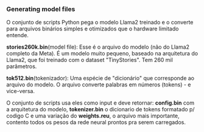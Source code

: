 ### Generating model files

O conjunto de scripts Python pega o modelo Llama2 treinado e o converte para arquivos binários simples e otimizados que o hardware limitado entende.

__stories260k.bin__(model file): Esse é o arquivo do modelo (não do Llama2 completo da Meta). 
É um modelo muito pequeno, baseado na arquitetura do Llama2, que foi treinado com o dataset "TinyStories". Tem 260 mil parâmetros.

__tok512.bin__(tokenizador): Uma espécie de "dicionário" que corresponde ao arquivo do modelo.
O arquivo converte palabras em números (tokens) - e vice-versa.

O conjunto de scripts usa eles como input e deve retornar: __config.bin__ com a arquitetura do modelo, __tokenizer.bin__ o dicionario de tokens formatado p/ codigo C e uma variação do __weights.reu__, o arquivo mais importante, contento todos os pesos da rede neural prontos pra serem carregados.